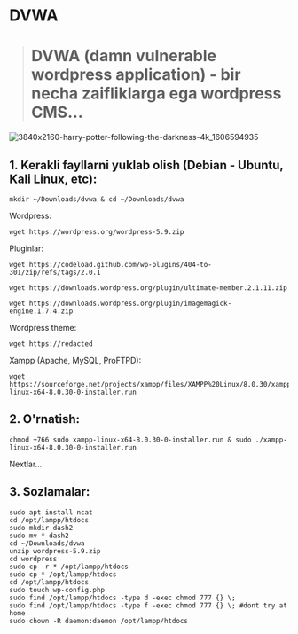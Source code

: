 # DVWA
> # DVWA (damn vulnerable wordpress application) - bir necha zaifliklarga ega wordpress CMS...
![3840x2160-harry-potter-following-the-darkness-4k_1606594935](https://github.com/turan-sec/dvwa/assets/160316490/c64c80fe-1a38-4e79-a94b-9d2207a54501)

## 1. Kerakli fayllarni yuklab olish (Debian - Ubuntu, Kali Linux, etc):
```
mkdir ~/Downloads/dvwa & cd ~/Downloads/dvwa
```
Wordpress:
```
wget https://wordpress.org/wordpress-5.9.zip
```
Pluginlar:
```
wget https://codeload.github.com/wp-plugins/404-to-301/zip/refs/tags/2.0.1
```
```
wget https://downloads.wordpress.org/plugin/ultimate-member.2.1.11.zip
```
```
wget https://downloads.wordpress.org/plugin/imagemagick-engine.1.7.4.zip
```
Wordpress theme:
```
wget https://redacted
```
Xampp (Apache, MySQL, ProFTPD):
```
wget https://sourceforge.net/projects/xampp/files/XAMPP%20Linux/8.0.30/xampp-linux-x64-8.0.30-0-installer.run
```
## 2. O'rnatish:
```
chmod +766 sudo xampp-linux-x64-8.0.30-0-installer.run & sudo ./xampp-linux-x64-8.0.30-0-installer.run
```
Nextlar...
## 3. Sozlamalar:
```
sudo apt install ncat
cd /opt/lampp/htdocs
sudo mkdir dash2
sudo mv * dash2
cd ~/Downloads/dvwa
unzip wordpress-5.9.zip
cd wordpress
sudo cp -r * /opt/lampp/htdocs
sudo cp * /opt/lampp/htdocs
cd /opt/lampp/htdocs
sudo touch wp-config.php
sudo find /opt/lampp/htdocs -type d -exec chmod 777 {} \;
sudo find /opt/lampp/htdocs -type f -exec chmod 777 {} \; #dont try at home
sudo chown -R daemon:daemon /opt/lampp/htdocs
```
